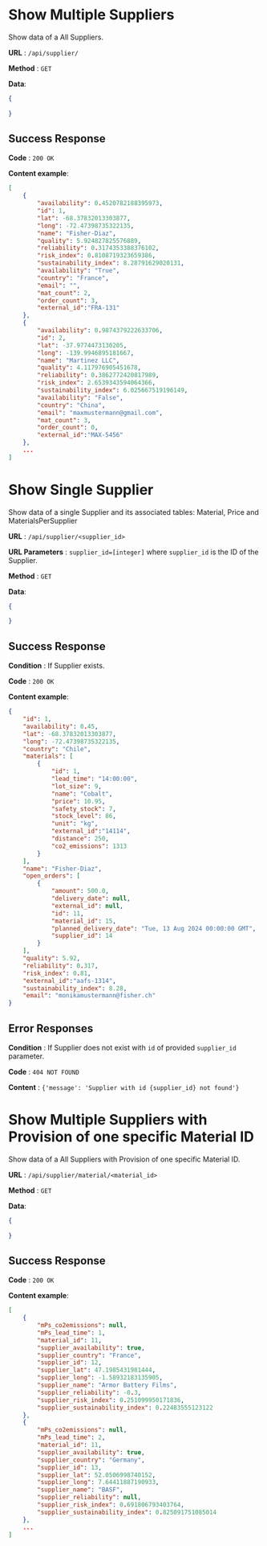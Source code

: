 # Show Multiple Suppliers

Show data of a All Suppliers.

**URL** : `/api/supplier/`

**Method** : `GET`

**Data**: 

```json
{
    
}
```

## Success Response

**Code** : `200 OK`

**Content example**:

```json
[
    {
        "availability": 0.4520782188395973,
        "id": 1,
        "lat": -68.37832013303877,
        "long": -72.47398735322135,
        "name": "Fisher-Diaz",
        "quality": 5.924827825576889,
        "reliability": 0.3174353388376102,
        "risk_index": 0.8108719323659386,
        "sustainability_index": 8.28791629020131,
        "availability": "True",
        "country": "France",
        "email": "",
        "mat_count": 2,
        "order_count": 3,
        "external_id":"FRA-131"
    },
    {
        "availability": 0.9874379222633706,
        "id": 2,
        "lat": -37.9774473130205,
        "long": -139.9946895181667,
        "name": "Martinez LLC",
        "quality": 4.117976905451678,
        "reliability": 0.3862772420817989,
        "risk_index": 2.6539343594064366,
        "sustainability_index": 6.025667519196149,
        "availability": "False",
        "country": "China",
        "email": "maxmustermann@gmail.com",
        "mat_count": 3,
        "order_count": 0,
        "external_id":"MAX-5456"
    },
    ...
]
```

# Show Single Supplier

Show data of a single Supplier and its associated tables: Material, Price and MaterialsPerSupplier 

**URL** : `/api/supplier/<supplier_id>`

**URL Parameters** : `supplier_id=[integer]` where `supplier_id` is the ID of the Supplier.

**Method** : `GET`

**Data**: 

```json
{
    
}
```

## Success Response

**Condition** : If Supplier exists.

**Code** : `200 OK`

**Content example**:

```json
{
    "id": 1,
    "availability": 0.45,
    "lat": -68.37832013303877,
    "long": -72.47398735322135,
    "country": "Chile",
    "materials": [
        {
            "id": 1,
            "lead_time": "14:00:00",
            "lot_size": 9,
            "name": "Cobalt",
            "price": 10.95,
            "safety_stock": 7,
            "stock_level": 86,
            "unit": "kg",
            "external_id":"14114",
            "distance": 250,
            "co2_emissions": 1313
        }
    ],
    "name": "Fisher-Diaz",
    "open_orders": [
        {
            "amount": 500.0,
            "delivery_date": null,
            "external_id": null,
            "id": 11,
            "material_id": 15,
            "planned_delivery_date": "Tue, 13 Aug 2024 00:00:00 GMT",
            "supplier_id": 14
        }
    ],
    "quality": 5.92,
    "reliability": 0.317,
    "risk_index": 0.81,
    "external_id":"aafs-1314",
    "sustainability_index": 8.28,
    "email": "monikamustermann@fisher.ch"
}
```

## Error Responses

**Condition** : If Supplier does not exist with `id` of provided `supplier_id` parameter.

**Code** : `404 NOT FOUND`

**Content** : `{'message': 'Supplier with id {supplier_id} not found'}`

# Show Multiple Suppliers with Provision of one specific Material ID

Show data of a All Suppliers with Provision of one specific Material ID.

**URL** : `/api/supplier/material/<material_id>`

**Method** : `GET`

**Data**: 

```json
{
    
}
```

## Success Response

**Code** : `200 OK`

**Content example**:

```json
[
    {
        "mPs_co2emissions": null,
        "mPs_lead_time": 1,
        "material_id": 11,
        "supplier_availability": true,
        "supplier_country": "France",
        "supplier_id": 12,
        "supplier_lat": 47.1985431981444,
        "supplier_long": -1.58932183135905,
        "supplier_name": "Armor Battery Films",
        "supplier_reliability": -0.3,
        "supplier_risk_index": 0.251099950171836,
        "supplier_sustainability_index": 0.22483555123122
    },
    {
        "mPs_co2emissions": null,
        "mPs_lead_time": 2,
        "material_id": 11,
        "supplier_availability": true,
        "supplier_country": "Germany",
        "supplier_id": 13,
        "supplier_lat": 52.0506998740152,
        "supplier_long": 7.64411887190933,
        "supplier_name": "BASF",
        "supplier_reliability": null,
        "supplier_risk_index": 0.691806793403764,
        "supplier_sustainability_index": 0.825091751085014
    },
    ...
]
```
